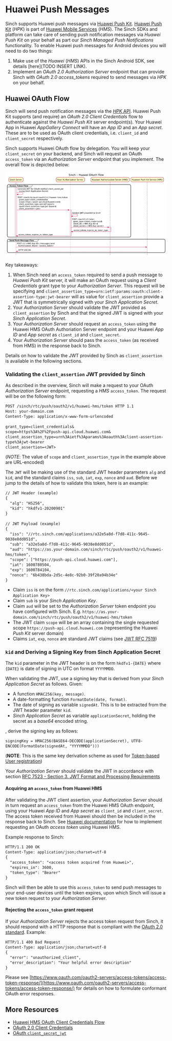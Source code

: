 # Huawei Push Messages

Sinch supports Huawei push messages via [Huawei Push Kit](https://developer.huawei.com/consumer/en/doc/development/HMSCore-Guides/service-introduction-0000001050040060). [Huawei Push Kit](https://developer.huawei.com/consumer/en/doc/development/HMSCore-Guides/service-introduction-0000001050040060) (_HPK_) is part of [Huawei Mobile Services](https://developer.huawei.com/consumer/en/hms) (_HMS_). The Sinch SDKs and platform can take care of sending push notification messages via _Huawei Push Kit_ on your behalf as part our _Sinch Managed Push Notifications_ functionality. To enable Huawei push messages for Android devices you will need to do two things:

1. Make use of the _Huawei_ (_HMS_) APIs in the Sinch Android SDK, see details [here](TODO INSERT LINK).
2. Implement an _OAuth 2.0 Authorization Server_ endpoint that can provide Sinch with _OAuth 2.0_ _access_tokens_ required to send messages via _HPK_ on your behalf.

## Huawei OAuth Flow

Sinch will send push notification messages via the [_HPK_ API](https://developer.huawei.com/consumer/en/doc/HMSCore-References-V5/https-send-api-0000001050986197-V5). Huawei Push Kit supports (and require) an _OAuth 2.0_ _Client Credentials_ flow to authenticate against the _Huawei Push Kit_ server endpoint(s). Your Huawei App in Huawei _AppGallery Connect_ will have an _App ID_ and an _App secret_. These are to be used as OAuth client credentials, i.e. `client_id` and `client_secret` respectively.

Sinch supports Huawei OAuth flow by delegation. You will keep your `client_secret` on your backend, and Sinch will request an OAuth `access_token` via an _Authorization Server_ endpoint that you implement. The overall flow is depicted below:

![Sinch - Huawei OAuth flow](images\20200922-sinch-huawei-hpk-oauth.png)

Key takeaways:

1. When Sinch need an `access_token` required to send a push message to _Huawei Push Kit_ server, it will make an OAuth request using a _Client Credentials_ grant type to your _Authorization Server_. This request will be specifying and `client_assertion_type=urn:ietf:params:oauth:client-assertion-type:jwt-bearer` will as value for `client_assertion` provide a JWT that is symmetrically signed with your _Sinch Application Secret_.
2. Your _Authorization Server_ should validate the JWT provided as `client_assertion` by Sinch and that the signed JWT is signed with your _Sinch Application Secret_.
3. Your _Authorization Server_ should request an `access_token` using the Huawei HMS OAuth Authoriation Server endpoint and your Huawei _App ID_ and _App secret_ as `client_id` and `client_secret`.
4. Your _Authorization Server_ should pass the `access_token` (as received from HMS) in the response back to Sinch.

Details on how to validate the JWT provided by Sinch as `client_assertion` is available in the following sections.

### Validating the `client_assertion` JWT provided by Sinch

As described in the overview, Sinch will make a request to your OAuth _Authorization Server_ endpoint, requesting a _HMS_ `access_token`. The request will be on the following form:

```
POST /sinch/rtc/push/oauth2/v1/huawei-hms/token HTTP 1.1
Host: your-domain.com
Content-Type: application/x-www-form-urlencoded

grant_type=client_credentials&
scope=https%3A%2F%2Fpush-api.cloud.huawei.com&
client_assertion_type=urn%3Aietf%3Aparams%3Aoauth%3Aclient-assertion-type%3Ajwt-bearer
client_assertion=<JWT>
```

(_NOTE_: The value of `scope` and `client_assertion_type` in the example above are URL-encoded)

The `JWT` will be making use of the standard JWT header parameters `alg` and `kid`, and the standard claims `iss`, `sub`, `iat`, `exp`, `nonce` and `aud`. Before we jump to the details of how to validate this token, here is an example:

```
// JWT Header (example)
{
  "alg": "HS256",
  "kid": "hkdfv1-20200901"
}

// JWT Payload (example)
{
  "iss": "//rtc.sinch.com/applications/a32e5a8d-f7d8-411c-9645-9038e8dd051d",
  "sub": "a32e5a8d-f7d8-411c-9645-9038e8dd051d",
  "aud": "https://as.your-domain.com/sinch/rtc/push/oauth2/v1/huawei-hms/token",
  "scope": ["https://push-api.cloud.huawei.com"],
  "iat": 1600780504,
  "exp": 1600784104,
  "nonce": "6b438bda-2d5c-4e8c-92b0-39f20a94b34e"
}
```

* Claim `iss` is on the form `//rtc.sinch.com/applications/<your Sinch Application Key>`
* Claim `sub` is your _Sinch Application Key_.
* Claim `aud` will be set to the _Authorization Server_ token endpoint you have configured with Sinch. E.g. `https://as.your-domain.com/sinch/rtc/push/oauth2/v1/huawei-hms/token`
* The JWT claim `scope` will be an array containing the single requested scope `https://push-api.cloud.huawei.com` (representing the Huawei _Push Kit_ server domain)
* Claims `iat`, `exp`, `nonce` are standard JWT claims (see [JWT RFC 7519](https://tools.ietf.org/html/rfc7519))


### `kid` and Deriving a Signing Key from Sinch Application Secret

The `kid` parameter in the JWT header is on the form `hkdfv1-{DATE}` where `{DATE}` is date of signing in UTC on format `YYYYMMDD`.

When validating the JWT, use a signing key that is derived from your _Sinch Application Secret_ as follows. Given:

- A function `HMAC256(key, message)`.
- A date-formatting function `FormatDate(date, format)`.
- The date of signing as variable `signedAt`. This is to be extracted from the JWT header parameter `kid`.
- _Sinch Application Secret_ as variable `applicationSecret`, holding the secret as a _base64_ encoded string.

, derive the signing key as follows:

```
signingKey = HMAC256(BASE64-DECODE(applicationSecret), UTF8-ENCODE(FormatDate(signedAt, "YYYYMMDD")))
```

(__NOTE__: This is the same key derivation scheme as used for [Token-based User registration](doc:voice-android-cloud-application-authentication))

Your _Authorization Server_ should validate the JWT in accordance with section [RFC 7523 - Section 3. JWT Format and Processing Requirements](https://tools.ietf.org/html/rfc7523#section-3)

#### Acquiring an `access_token` from Huawei HMS

After validating the JWT client assertion, your _Authorization Server_ should in turn request an `access_token` from the Huawei HMS OAuth endpoint, using your Huawei _App ID_ and _App secret_ as `client_id` and `client_secret`. The access token received from Huawei should then be included in the response back to Sinch. See [Huawei documentation](https://developer.huawei.com/consumer/en/doc/HMSCore-Guides/open-platform-oauth-0000001050123437-V5#EN-US_TOPIC_0000001050123437__section12493191334711) for how to implement requesting an OAuth _access token_ using Huawei HMS.

Example response to Sinch:

```
HTTP/1.1 200 OK
Content-Type: application/json;charset=utf-8
{
  "access_token": "<access token acquired from Huawei>",
  "expires_in": 3600,
  "token_type": "Bearer"
}
```

Sinch will then be able to use this `access_token` to send push messages to your end-user devices until the token expires, upon which Sinch will issue a new token request to your _Authorization Server_.

#### Rejecting the `access_token` grant request

If your _Authorization Server_ rejects the access token request from Sinch, it should respond with a HTTP response that is compliant with the [OAuth 2.0 standard](https://www.oauth.com/oauth2-servers/access-tokens/access-token-response/). Example:

```
HTTP/1.1 400 Bad Request
Content-Type: application/json;charset=utf-8
{
  "error": "unauthorized_client",
  "error_description": "Your helpful error description"
}
```

Please see [https://www.oauth.com/oauth2-servers/access-tokens/access-token-response/](https://www.oauth.com/oauth2-servers/access-tokens/access-token-response/) for details on how to formulate conformant OAuth error responses.


## More Resources

* [Huawei HMS OAuth Client Credentials Flow](https://developer.huawei.com/consumer/en/doc/HMSCore-Guides/open-platform-oauth-0000001050123437-V5#EN-US_TOPIC_0000001050123437__section12493191334711)
* [OAuth 2.0 Client Credentials](https://www.oauth.com/oauth2-servers/access-tokens/client-credentials/)
* [OAuth `client_secret_jwt`](https://openid.net/specs/openid-connect-core-1_0.html#ClientAuthentication)

